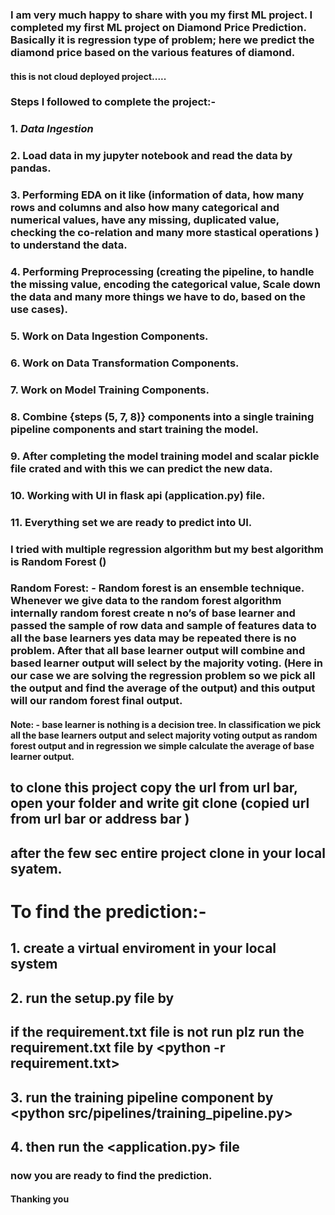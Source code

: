 ### I am very much happy to share with you my first ML project.  I completed my first ML project on Diamond Price Prediction. Basically it is regression type of problem; here we predict the diamond price based on the various features of diamond. 

#### this is not cloud deployed project..... 

### Steps I followed to complete the project:- 
### 1.	*Data Ingestion*
### 2.	Load data in my jupyter notebook and read the data by pandas.
### 3.	Performing EDA on it like (information of data, how many rows and columns and also how many categorical and numerical values, have any missing, duplicated value, checking the co-relation and many more stastical operations ) to understand the data.
### 4.	Performing Preprocessing (creating the pipeline, to handle the missing value, encoding the categorical value, Scale down the data and many more things we have to do, based on the use cases).
### 5.	Work on Data Ingestion Components.
### 6.	Work on Data Transformation Components.
### 7.	Work on Model Training Components.
### 8.	Combine {steps (5, 7, 8)} components into a single training pipeline components  and start training the model. 
### 9.	After completing the model training model and scalar pickle file crated and with this we can predict the new data. 
### 10.	Working with UI in flask api (application.py) file.
### 11.	Everything set we are ready to predict into UI.

### I tried with multiple regression algorithm but my best algorithm is Random Forest ()

### Random Forest: - Random forest is an ensemble technique. Whenever we give data to the random forest algorithm internally random forest create n no’s of base learner and passed the sample of row data and sample of features data to all the base learners yes data may be repeated there is no problem. After that all base learner output will combine and based learner output will select by the majority voting. (Here in our case we are solving the regression problem so we pick all the output and find the average of the output) and this output will our random forest final output.

#### Note: - base learner is nothing is a decision tree. In classification we pick all the base learners output and select majority voting output as random forest output and in regression we simple calculate the average of base learner output. 

## to clone this project copy the url from url bar, open your folder and write git clone <paste url> (copied url from url bar or address bar )
## after the few sec entire project clone in your local syatem.

# To find the prediction:- 
## 1. create a virtual enviroment in your local system 
## 2. run the setup.py file  by <python setup.py install> 
## if the requirement.txt file is not run plz run the requirement.txt file by <python -r requirement.txt>
## 3. run the training pipeline component by <python src/pipelines/training_pipeline.py>
## 4. then run the <application.py> file 
### now you are ready to find the prediction. 

#### Thanking you 
